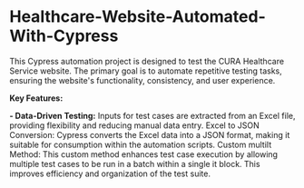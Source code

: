 # Healthcare-Website-Automated-With-Cypress
This Cypress automation project is designed to test the CURA Healthcare Service website. The primary goal is to automate repetitive testing tasks, ensuring the website's functionality, consistency, and user experience.

**Key Features:**

**- Data-Driven Testing:** Inputs for test cases are extracted from an Excel file, providing flexibility and reducing manual data entry.
Excel to JSON Conversion: Cypress converts the Excel data into a JSON format, making it suitable for consumption within the automation scripts.
Custom multiIt Method: This custom method enhances test case execution by allowing multiple test cases to be run in a batch within a single it block. This improves efficiency and organization of the test suite.
